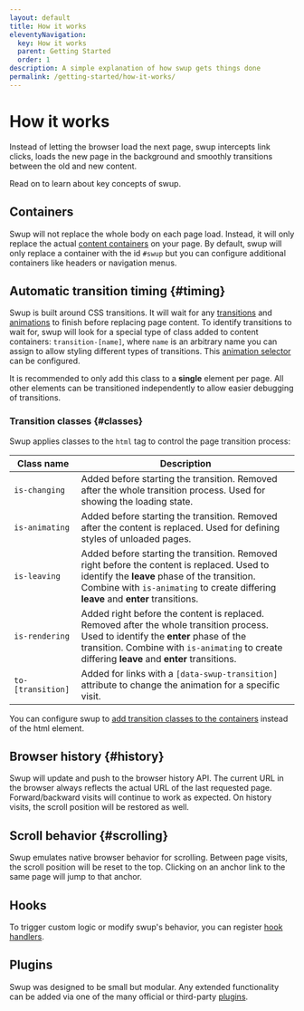 ```yaml
---
layout: default
title: How it works
eleventyNavigation:
  key: How it works
  parent: Getting Started
  order: 1
description: A simple explanation of how swup gets things done
permalink: /getting-started/how-it-works/
---
```


# How it works

Instead of letting the browser load the next page, swup intercepts link clicks, loads the new
page in the background and smoothly transitions between the old and new content.

Read on to learn about key concepts of swup.

## Containers

Swup will not replace the whole body on each page load. Instead, it will only replace the actual
[content containers](/options/#containers) on your page. By default, swup will only replace a
container with the id `#swup` but you can configure additional containers like headers or navigation
menus.

## Automatic transition timing {#timing}

Swup is built around CSS transitions. It will wait for any
[transitions](https://developer.mozilla.org/en-US/docs/Web/CSS/transition) and
[animations](https://developer.mozilla.org/en-US/docs/Web/CSS/animation) to finish before replacing
page content. To identify transitions to wait for, swup will look for a special type of class added
to content containers: `transition-[name]`, where `name` is an arbitrary name you can assign
to allow styling different types of transitions. This [animation selector](/options/#animation-selector)
can be configured.

It is recommended to only add this class to a **single** element per page. All other elements
can be transitioned independently to allow easier debugging of transitions.

### Transition classes {#classes}

Swup applies classes to the `html` tag to control the page transition process:

<div class="events-table" data-table-with-anchor-links>

| Class name                 | Description                                                                                                            |
| -------------------------- | ---------------------------------------------------------------------------------------------------------------------- |
| `is-changing` | Added before starting the transition. Removed after the whole transition process. Used for showing the loading state. |
| `is-animating` | Added before starting the transition. Removed after the content is replaced. Used for defining styles of unloaded pages. |
| `is-leaving` | Added before starting the transition. Removed right before the content is replaced. Used to identify the **leave** phase of the transition. Combine with `is-animating` to create differing **leave** and **enter** transitions. |
| `is-rendering` | Added right before the content is replaced. Removed after the whole transition process. Used to identify the **enter** phase of the transition. Combine with `is-animating` to create differing **leave** and **enter** transitions. |
| `to-[transition]` | Added for links with a `[data-swup-transition]` attribute to change the animation for a specific visit. |

</div>

You can configure swup to [add transition classes to the containers](/options/#animation-scope) instead of the html element.

## Browser history {#history}

Swup will update and push to the browser history API. The current URL in the browser always reflects
the actual URL of the last requested page. Forward/backward visits will continue to work
as expected. On history visits, the scroll position will be restored as well.

## Scroll behavior {#scrolling}

Swup emulates native browser behavior for scrolling. Between page visits, the scroll position will
be reset to the top. Clicking on an anchor link to the same page will jump to that anchor.

## Hooks

To trigger custom logic or modify swup's behavior, you can register [hook handlers](/hooks/).

## Plugins

Swup was designed to be small but modular. Any extended functionality can be added via one of the
many official or third-party [plugins](/plugins/).
